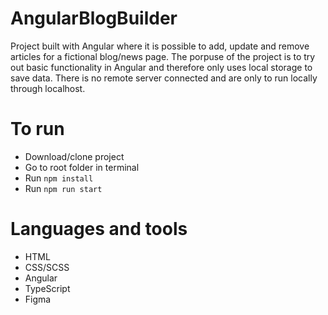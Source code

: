 # AngularBlogBuilder

Project built with Angular where it is possible to add, update and remove articles for a fictional blog/news page. The porpuse of the project is to try out basic functionality in Angular and therefore only uses local storage to save data. There is no remote server connected and are only to run locally through localhost.

# To run

* Download/clone project
* Go to root folder in terminal
* Run `npm install`
* Run `npm run start`

# Languages and tools

* HTML
* CSS/SCSS
* Angular
* TypeScript
* Figma

